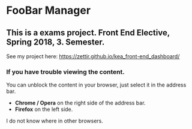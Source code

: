 # FooBar Manager
## This is a exams project. Front End Elective, Spring 2018, 3. Semester.
See my project here: https://zettir.github.io/kea_front-end_dashboard/

### If you have trouble viewing the content.
You can unblock the content in your browser, just select it in the address bar.

- **Chrome / Opera** on the right side of the address bar.
- **Firefox** on the left side.

I do not know where in other browsers.
